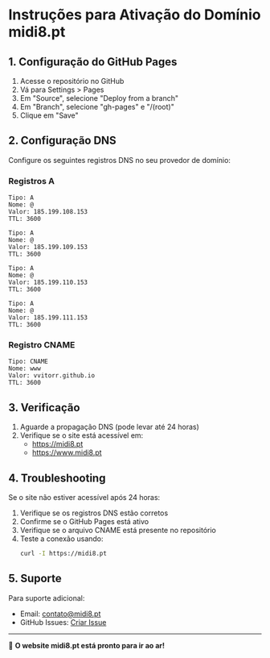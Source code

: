 # Instruções para Ativação do Domínio midi8.pt

## 1. Configuração do GitHub Pages

1. Acesse o repositório no GitHub
2. Vá para Settings > Pages
3. Em "Source", selecione "Deploy from a branch"
4. Em "Branch", selecione "gh-pages" e "/(root)"
5. Clique em "Save"

## 2. Configuração DNS

Configure os seguintes registros DNS no seu provedor de domínio:

### Registros A
```
Tipo: A
Nome: @
Valor: 185.199.108.153
TTL: 3600

Tipo: A
Nome: @
Valor: 185.199.109.153
TTL: 3600

Tipo: A
Nome: @
Valor: 185.199.110.153
TTL: 3600

Tipo: A
Nome: @
Valor: 185.199.111.153
TTL: 3600
```

### Registro CNAME
```
Tipo: CNAME
Nome: www
Valor: vvitorr.github.io
TTL: 3600
```

## 3. Verificação

1. Aguarde a propagação DNS (pode levar até 24 horas)
2. Verifique se o site está acessível em:
   - https://midi8.pt
   - https://www.midi8.pt

## 4. Troubleshooting

Se o site não estiver acessível após 24 horas:

1. Verifique se os registros DNS estão corretos
2. Confirme se o GitHub Pages está ativo
3. Verifique se o arquivo CNAME está presente no repositório
4. Teste a conexão usando:
   ```bash
   curl -I https://midi8.pt
   ```

## 5. Suporte

Para suporte adicional:
- Email: contato@midi8.pt
- GitHub Issues: [Criar Issue](https://github.com/vvitorr/midi8/issues)

---

🎉 **O website midi8.pt está pronto para ir ao ar!** 